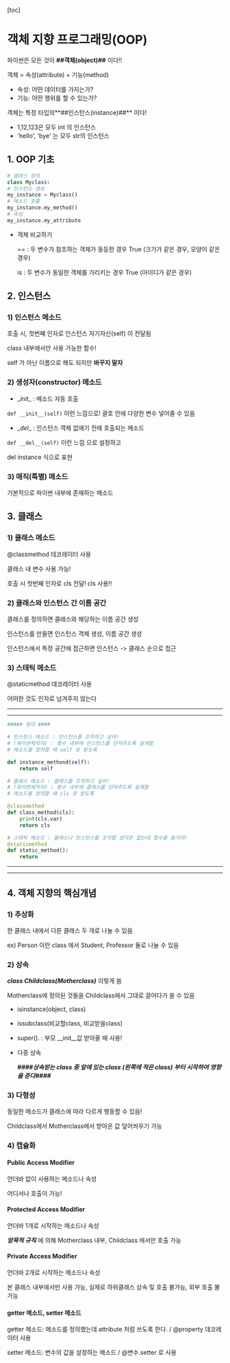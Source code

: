[toc]

# 객체 지향 프로그래밍(OOP)

파이썬은 모든 것이 **##객체(object)##** 이다!!

객체 = 속성(attribute) + 기능(method)

- 속성: 어떤 데이터를 가지는가?
- 기능: 어떤 행위를 할 수 있는가?

객체는 특정 타입의**##인스턴스(instance)##** 이다!

- 1,12,123은 모두 int 의 인스턴스
- 'hello', 'bye' 는 모두 str의 인스턴스

## 1. OOP 기초

```python
# 클래스 정의
class Myclass:
# 인스턴스 생성
my_instance = Myclass()
# 메소드 호출
my_instance.my_method()
# 속성
my_instance.my_attribute
```

- 객체 비교하기

  == : 두 변수가 참조하는 객체가 동등한 경우 True (크기가 같은 경우, 모양이 같은 경우)

  is : 두 변수가 동일한 객체를 가리키는 경우 True (아이디가 같은 경우)

## 2. 인스턴스

### 1) 인스턴스 메소드

호출 시, 첫번째 인자로 인스턴스 자기자신(self) 이 전달됨

class 내부에서만 사용 가능한 함수!

self 가 아닌 이름으로 해도 되지만 **바꾸지 말자**



### 2) 생성자(constructor) 메소드

- \__init__ : 메소드 자동 호출

`def __init__(self)` 이런 느낌으로! 괄호 안에 다양한 변수 넣어줄 수 있음

- \__del__ : 인스턴스 객체 없애기 전에 호출되는 메소드

`def __del__(self)` 이런 느낌 으로 설정하고

del instance 식으로 표현



### 3) 매직(특별) 메소드

기본적으로 파이썬 내부에 존재하는 메소드



## 3. 클래스

### 1) 클래스 메소드

@classmethod 데코레이터 사용

클래스 내 변수 사용 가능!

호출 시 첫번째 인자로 cls 전달! cls 사용!!

### 2) 클래스와 인스턴스 간 이름 공간

클래스를 정의하면 클래스와 해당하는 이름 공간 생성

인스턴스를 만들면 인스턴스 객체 생성, 이름 공간 생성

인스턴스에서 특정 공간에 접근하면 인스턴스 -> 클래스 순으로 접근

### 3) 스태틱 메소드

@staticmethod 데코레이터 사용

어떠한 것도 인자로 넘겨주지 않는다

---

---

```python
##### 정리 ####

# 인스턴스 메소드 : 인스턴스를 조작하고 싶어!
# (파이썬제작자) : 함수 내부에 인스턴스를 던져주도록 설계함
# 메소드를 정의할 때 self 로 받도록

def instance_methond(self):
    return self

# 클래스 메소드 : 클래스를 조작하고 싶어!
# (파이썬제작자) : 함수 내부에 클래스를 던져주도록 설계함
# 메소드를 정의할 때 cls 로 받도록

@classmethod
def class_method(cls):
    print(cls.var)
    return cls

# 스태틱 메소드 : 클래스나 인스턴스를 조작할 생각은 없는데 함수를 쓸거야!
@staticmethod
def static_method():
    return
```

---

---

## 4. 객체 지향의 핵심개념

### 1) 추상화

한 클래스 내에서 다른 클래스 두 개로 나눌 수 있음

ex) Person 이란 class 에서 Student, Professor 둘로 나눌 수 있음

### 2) 상속

***class Childclass(Motherclass)*** 이렇게 씀

Motherclass에 정의된 것들을 Childclass에서 그대로 끌어다가 쓸 수 있음

- isinstance(object, class)

- issubclass(비교할class, 비교받을class)

- super(). : 부모 \__init__값 받아올 때 사용!

- 다중 상속

  ***####상속받는 class 중 앞에 있는 class (왼쪽에 적은 class) 부터 시작하여 영향을 준다####***

### 3) 다형성

동일한 메소드가 클래스에 따라 다르게 행동할 수 있음!

Childclass에서 Motherclass에서 받아온 값 덮어씌우기 가능

### 4) 캡슐화



#### Public Access Modifier

언더바 없이 사용하는 메소드나 속성

어디서나 호출이 가능!

#### Protected Access Modifier

언더바 1개로 시작하는 메소드나 속성

***암묵적 규칙***  에 의해 Motherclass 내부, Childclass 에서만 호출 가능

#### Private Access Modifier

언더바 2개로 시작하는 메소드나 속성

본 클래스 내부에서만 사용 가능, 실제로 하위클래스 상속 및 호출 불가능, 외부 호출 불가능

#### getter 메소드, setter 메소드

getter 메소드: 메소드를 정의했는데 attribute 처럼 쓰도록 한다. / @property 데코레이터 사용

setter 메소드: 변수의 값을 설정하는 메소드 / @변수.setter 로 사용